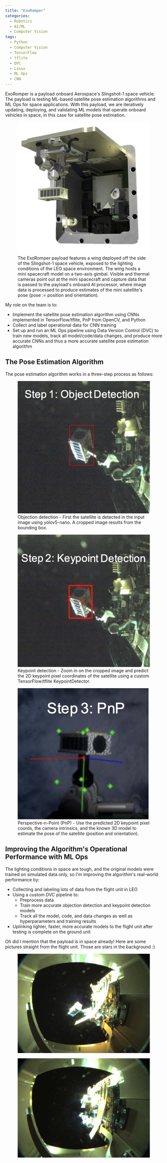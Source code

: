 ```yaml
---
title: "ExoRomper"
categories:
  - Robotics
  - AI/ML
  - Computer Vision
tags:
  - Python
  - Computer Vision
  - TensorFlow
  - tflite
  - DVC
  - Linux
  - ML Ops
  - CNN
---
```


ExoRomper is a payload onboard Aerospace's Slingshot-1 space vehicle.
The payload is testing ML-based satellite pose estimation algorithms and ML Ops for space applications.
With this payload, we are iteratively updating, deploying, and validating ML models that operate onboard vehicles in space, in this case for satellite pose estimation.


<figure>
    <img src="/assets/images/portfolio/exoromper/cad_square.jpeg">
    <figcaption>
      The ExoRomper payload features a wing deployed off the side of the
      Slingshot-1 space vehicle, exposed to the lighting conditions of the LEO space environment.
      The wing hosts a mini spacecraft model on a two-axis gimbal.
      Visible and thermal cameras point out at the mini spacecraft and capture data that is passed to the
      payload's onboard AI processor, where image data is processed to
      produce estimates of the mini satellite's pose (pose := position and orientation).
    </figcaption>
</figure>

My role on the team is to:
- Implement the satellite pose estimation algorithm using CNNs implemented in TensorFlow/tflite, PnP from OpenCV, and Python
- Collect and label operational data for CNN training
- Set up and run an ML Ops pipeline using Data Version Control (DVC) to train new models, track all model/code/data changes, and produce more accurate CNNs and thus a more accurate satellite pose estimation algorithm


## The Pose Estimation Algorithm
The pose estimation algorithm works in a three-step process as follows:

<figure>
    <img src="/assets/images/portfolio/exoromper/pose_est_1.jpeg">
    <figcaption>Objection detection - First the satellite is detected in the input image using yolov5-nano. A cropped image results from the bounding box. </figcaption>
</figure>

<figure>
    <img src="/assets/images/portfolio/exoromper/pose_est_2.jpeg">
    <figcaption>Keypoint detection - Zoom in on the cropped image and predict the 2D keypoint pixel coordinates of the satellite using a custom TensorFlow/tflite KeypointDetector.</figcaption>
</figure>

<figure>
    <img src="/assets/images/portfolio/exoromper/pose_est_3.jpeg">
    <figcaption>Perspective-n-Point (PnP) - Use the predicted 2D keypoint pixel coords, the camera intrinsics, and the known 3D model to estimate the pose of the satellite (position and orientation).</figcaption>
</figure>


## Improving the Algorithm's Operational Performance with ML Ops
The lighting conditions in space are tough, and the original models were trained on simulated data only, so I'm improving the algorithm's real-world performance by:
- Collecting and labeling lots of data from the flight unit in LEO
- Using a custom DVC pipeline to:
  - Preprocess data
  - Train more accurate objection detection and keypoint detection models
  - Track all the model, code, and data changes as well as hyperparameters and training results
- Uplinking lighter, faster, more accurate models to the flight unit after testing is complete on the ground unit

Oh did I mention that the payload is in space already! Here are some pictures straight from the flight unit. Those are stars in the background :)

<figure>
    <img src="/assets/images/portfolio/exoromper/exoromper_space_up.jpg">
    <figcaption></figcaption>
</figure>


<figure>
    <img src="/assets/images/portfolio/exoromper/exoromper_space.jpg">
    <figcaption></figcaption>
</figure>


